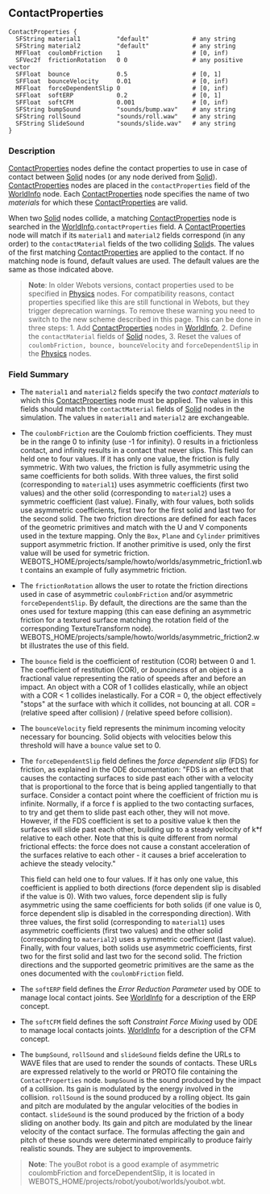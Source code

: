 ## ContactProperties

```
ContactProperties {
  SFString material1          "default"            # any string
  SFString material2          "default"            # any string
  MFFloat  coulombFriction    1                    # [0, inf)
  SFVec2f  frictionRotation   0 0                  # any positive vector
  SFFloat  bounce             0.5                  # [0, 1]
  SFFloat  bounceVelocity     0.01                 # [0, inf)
  MFFloat  forceDependentSlip 0                    # [0, inf)
  SFFloat  softERP            0.2                  # [0, 1]
  SFFloat  softCFM            0.001                # [0, inf)
  SFString bumpSound          "sounds/bump.wav"    # any string
  SFString rollSound          "sounds/roll.waw"    # any string
  SFString SlideSound         "sounds/slide.wav"   # any string
}
```

### Description

[ContactProperties](#contactproperties) nodes define the contact properties to use in case of contact between [Solid](solid.md) nodes (or any node derived from [Solid](solid.md)).
[ContactProperties](#contactproperties) nodes are placed in the `contactProperties` field of the [WorldInfo](worldinfo.md) node.
Each [ContactProperties](#contactproperties) node specifies the name of two *materials* for which these [ContactProperties](#contactproperties) are valid.

When two [Solid](solid.md) nodes collide, a matching [ContactProperties](#contactproperties) node is searched in the [WorldInfo](worldinfo.md).`contactProperties` field.
A [ContactProperties](#contactproperties) node will match if its `material1` and `material2` fields correspond (in any order) to the `contactMaterial` fields of the two colliding [Solid](solid.md)s.
The values of the first matching [ContactProperties](#contactproperties) are applied to the contact.
If no matching node is found, default values are used.
The default values are the same as those indicated above.

> **Note**: In older Webots versions, contact properties used to be specified in [Physics](physics.md) nodes.
For compatibility reasons, contact properties specified like this are still functional in Webots, but they trigger deprecation warnings.
To remove these warning you need to switch to the new scheme described in this page.
This can be done in three steps: 1.
Add [ContactProperties](#contactproperties) nodes in [WorldInfo](worldinfo.md), 2.
Define the `contactMaterial` fields of [Solid](solid.md) nodes, 3.
Reset the values of `coulombFriction, bounce, bounceVelocity` and `forceDependentSlip` in the [Physics](physics.md) nodes.

### Field Summary

- The `material1` and `material2` fields specify the two *contact materials* to which this [ContactProperties](#contactproperties) node must be applied.
The values in this fields should match the `contactMaterial` fields of [Solid](solid.md) nodes in the simulation.
The values in `material1` and `material2` are exchangeable.

- The `coulombFriction` are the Coulomb friction coefficients.
They must be in the range 0 to infinity (use -1 for infinity).
0 results in a frictionless contact, and infinity results in a contact that never slips.
This field can held one to four values.
If it has only one value, the friction is fully symmetric.
With two values, the friction is fully asymmetric using the same coefficients for both solids.
With three values, the first solid (corresponding to `material1`) uses asymmetric coefficients (first two values) and the other solid (corresponding to `material2`) uses a symmetric coefficient (last value).
Finally, with four values, both solids use asymmetric coefficients, first two for the first solid and last two for the second solid.
The two friction directions are defined for each faces of the geometric primitives and match with the U and V components used in the texture mapping.
Only the `Box`, `Plane` and `Cylinder` primitives support asymmetric friction.
If another primitive is used, only the first value will be used for symetric friction.
WEBOTS\_HOME/projects/sample/howto/worlds/asymmetric\_friction1.wbt contains an example of fully asymmetric friction.

- The `frictionRotation` allows the user to rotate the friction directions used in case of asymmetric `coulombFriction` and/or asymmetric `forceDependentSlip`.
By default, the directions are the same than the ones used for texture mapping (this can ease defining an asymmetric friction for a textured surface matching the rotation field of the corresponding TextureTransform node).
WEBOTS\_HOME/projects/sample/howto/worlds/asymmetric\_friction2.wbt illustrates the use of this field.

- The `bounce` field is the coefficient of restitution (COR) between 0 and 1.
The coefficient of restitution (COR), or *bounciness* of an object is a fractional value representing the ratio of speeds after and before an impact.
An object with a COR of 1 collides elastically, while an object with a COR < 1 collides inelastically.
For a COR = 0, the object effectively "stops" at the surface with which it collides, not bouncing at all.
COR = (relative speed after collision) / (relative speed before collision).

- The `bounceVelocity` field represents the minimum incoming velocity necessary for bouncing.
Solid objects with velocities below this threshold will have a `bounce` value set to 0.

- The `forceDependentSlip` field defines the *force dependent slip* (FDS) for friction, as explained in the ODE documentation: "FDS is an effect that causes the contacting surfaces to side past each other with a velocity that is proportional to the force that is being applied tangentially to that surface.
Consider a contact point where the coefficient of friction mu is infinite.
Normally, if a force f is applied to the two contacting surfaces, to try and get them to slide past each other, they will not move.
However, if the FDS coefficient is set to a positive value k then the surfaces will slide past each other, building up to a steady velocity of k*f relative to each other.
Note that this is quite different from normal frictional effects: the force does not cause a constant acceleration of the surfaces relative to each other \- it causes a brief acceleration to achieve the steady velocity."

    This field can held one to four values. If it has only one value, this
    coefficient is applied to both directions (force dependent slip is disabled if
    the value is 0). With two values, force dependent slip is fully asymmetric using
    the same coefficients for both solids (if one value is 0, force dependent slip
    is disabled in the corresponding direction). With three values, the first solid
    (corresponding to `material1`) uses asymmetric coefficients (first two values)
    and the other solid (corresponding to `material2`) uses a symmetric coefficient
    (last value). Finally, with four values, both solids use asymmetric
    coefficients, first two for the first solid and last two for the second solid.
    The friction directions and the supported geometric primitives are the same as
    the ones documented with the `coulombFriction` field.

- The `softERP` field defines the *Error Reduction Parameter* used by ODE to manage local contact joints.
See [WorldInfo](worldinfo.md) for a description of the ERP concept.

- The `softCFM` field defines the soft *Constraint Force Mixing* used by ODE to manage local contacts joints.
[WorldInfo](worldinfo.md) for a description of the CFM concept.

- The `bumpSound`, `rollSound` and `slideSound` fields define the URLs to WAVE files that are used to render the sounds of contacts.
These URLs are expressed relatively to the world or PROTO file containing the `ContactProperties` node.
`bumpSound` is the sound produced by the impact of a collision.
Its gain is modulated by the energy involved in the collision.
`rollSound` is the sound produced by a rolling object.
Its gain and pitch are modulated by the angular velocities of the bodies in contact.
`slideSound` is the sound produced by the friction of a body sliding on another body.
Its gain and pitch are modulated by the linear velocity of the contact surface.
The formulas affecting the gain and pitch of these sounds were determinated empirically to produce fairly realistic sounds.
They are subject to improvements.

> **Note**: The youBot robot is a good example of asymmetric coulombFriction and forceDependentSlip, it is located in WEBOTS\_HOME/projects/robot/youbot/worlds/youbot.wbt.

